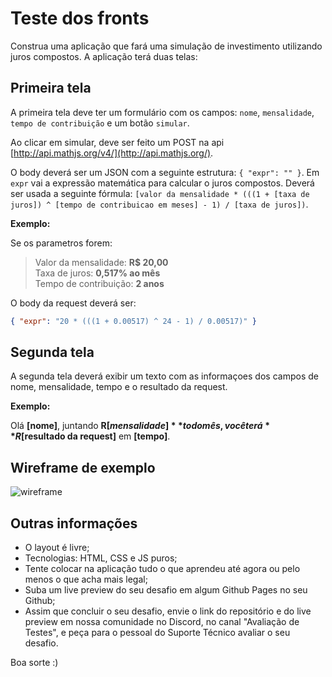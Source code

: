 # Teste dos fronts

Construa uma aplicação que fará uma simulação de investimento utilizando juros compostos. A aplicação terá duas telas:

## Primeira tela

A primeira tela deve ter um formulário com os campos: `nome`, `mensalidade`, `tempo de contribuição` e um botão `simular`.

Ao clicar em simular, deve ser feito um POST na api [http://api.mathjs.org/v4/](http://api.mathjs.org/).

O body deverá ser um JSON com a seguinte estrutura: `{ "expr": "" }`. Em `expr` vai a expressão matemática para calcular o juros compostos. Deverá  ser usada a seguinte fórmula: `[valor da mensalidade * (((1 + [taxa de juros]) ^ [tempo de contribuicao em meses] - 1) / [taxa de juros])`.

**Exemplo:**

Se os parametros forem: 

> Valor da mensalidade: **R$ 20,00**<br/>
> Taxa de juros: **0,517% ao mês**<br/>
> Tempo de contribuição: **2 anos**

O body da request deverá ser:

```json
{ "expr": "20 * (((1 + 0.00517) ^ 24 - 1) / 0.00517)" }
```

## Segunda tela

A segunda tela deverá exibir um texto com as informaçoes dos campos de nome, mensalidade, tempo e o resultado da request. 

**Exemplo:**

Olá **[nome]**, juntando **R$[mensalidade]** todo mês, você terá **R$[resultado da request]** em **[tempo]**.

## Wireframe de exemplo

![wireframe](https://raw.githubusercontent.com/ciclic/test-frontend/master/wireframe.png)

## Outras informações

- O layout é livre;
- Tecnologias: HTML, CSS e JS puros;
- Tente colocar na aplicação tudo o que aprendeu até agora ou pelo menos o que acha mais legal;
- Suba um live preview do seu desafio em algum Github Pages no seu Github;
- Assim que concluir o seu desafio, envie o link do repositório e do live preview em nossa comunidade no Discord, no canal "Avaliação de Testes", e peça para o pessoal do Suporte Técnico avaliar o seu desafio.

Boa sorte :)
